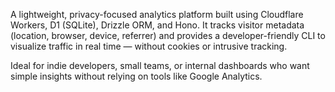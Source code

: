 A lightweight, privacy-focused analytics platform built using Cloudflare Workers, D1 (SQLite), Drizzle ORM, and Hono. It tracks visitor metadata (location, browser, device, referrer) and provides a developer-friendly CLI to visualize traffic in real time — without cookies or intrusive tracking.

Ideal for indie developers, small teams, or internal dashboards who want simple insights without relying on tools like Google Analytics.
